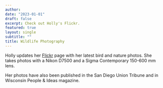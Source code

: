 ```yaml
---
author:
date: "2023-01-01"
draft: false
excerpt: Check out Holly's Flickr.
featured: true
layout: single
subtitle: ""
title: Wildlife Photography
---
```

Holly updates her [Flickr](https://www.flickr.com/people/196943877@N07/) page with her latest bird and nature photos. She takes photos with a Nikon D7500 and a Sigma Contemporary 150-600 mm lens. 

Her photos have also been published in the San Diego Union Tribune and in Wisconsin People & Ideas magazine. 
